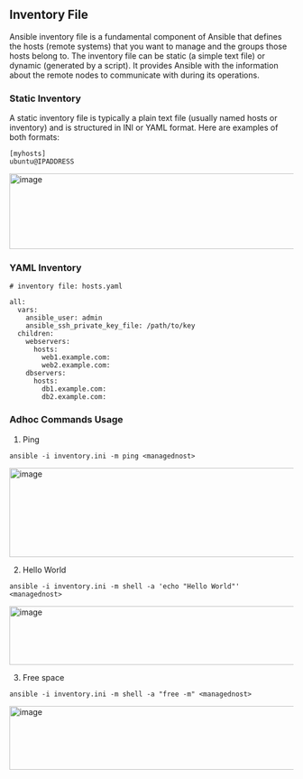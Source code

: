 ##  Inventory File 

Ansible inventory file is a fundamental component of Ansible that defines the hosts (remote systems) that you want to manage and the groups those hosts belong to. The inventory file can be static (a simple text file) or dynamic (generated by a script). It provides Ansible with the information about the remote nodes to communicate with during its operations.

### Static Inventory
A static inventory file is typically a plain text file (usually named hosts or inventory) and is structured in INI or YAML format. Here are examples of both formats:

```
[myhosts]
ubuntu@IPADDRESS
```
<img width="809" height="134" alt="image" src="https://github.com/user-attachments/assets/0a48f3fe-b381-49b6-ad02-be6b1b78c586" />

### YAML Inventory
```
# inventory file: hosts.yaml

all:
  vars:
    ansible_user: admin
    ansible_ssh_private_key_file: /path/to/key
  children:
    webservers:
      hosts:
        web1.example.com:
        web2.example.com:
    dbservers:
      hosts:
        db1.example.com:
        db2.example.com:
```

### Adhoc Commands Usage
1. Ping
```
ansible -i inventory.ini -m ping <managednost>
```
<img width="923" height="158" alt="image" src="https://github.com/user-attachments/assets/f382f560-ca4e-418e-b5a3-0fbd14fda0a2" />

2. Hello World
```
ansible -i inventory.ini -m shell -a 'echo "Hello World"' <managednost>
```
<img width="957" height="104" alt="image" src="https://github.com/user-attachments/assets/0f9b4ea9-f5de-42b5-98a6-8a6a9501274a" />

3. Free space
```
ansible -i inventory.ini -m shell -a "free -m" <managednost>
```
<img width="958" height="113" alt="image" src="https://github.com/user-attachments/assets/e631d185-c8a6-4f93-ac4b-35329ebaf68a" />
